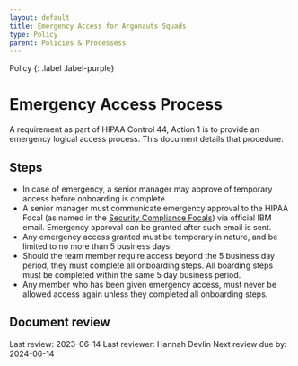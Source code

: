 ```yaml
---
layout: default
title: Emergency Access for Argonauts Squads
type: Policy
parent: Policies & Processess
---
```


Policy
{: .label .label-purple}

# Emergency Access Process

A requirement as part of HIPAA Control 44, Action 1 is to provide an emergency logical access process. This document details that procedure.

## Steps

* In case of emergency, a senior manager may approve of temporary access before onboarding is complete.
* A senior manager must communicate emergency approval to the HIPAA Focal (as named in the [Security Compliance Focals](security_compliance_focals.html)) via official IBM email. Emergency approval can be granted after such email is sent.
* Any emergency access granted must be temporary in nature, and be limited to no more than 5 business days.
* Should the team member require access beyond the 5 business day period, they must complete all onboarding steps. All boarding steps must be completed within the same 5 day business period.
* Any member who has been given emergency access, must never be allowed access again unless they completed all onboarding steps.

## Document review

Last review: 2023-06-14 Last reviewer: Hannah Devlin Next review due by: 2024-06-14 



